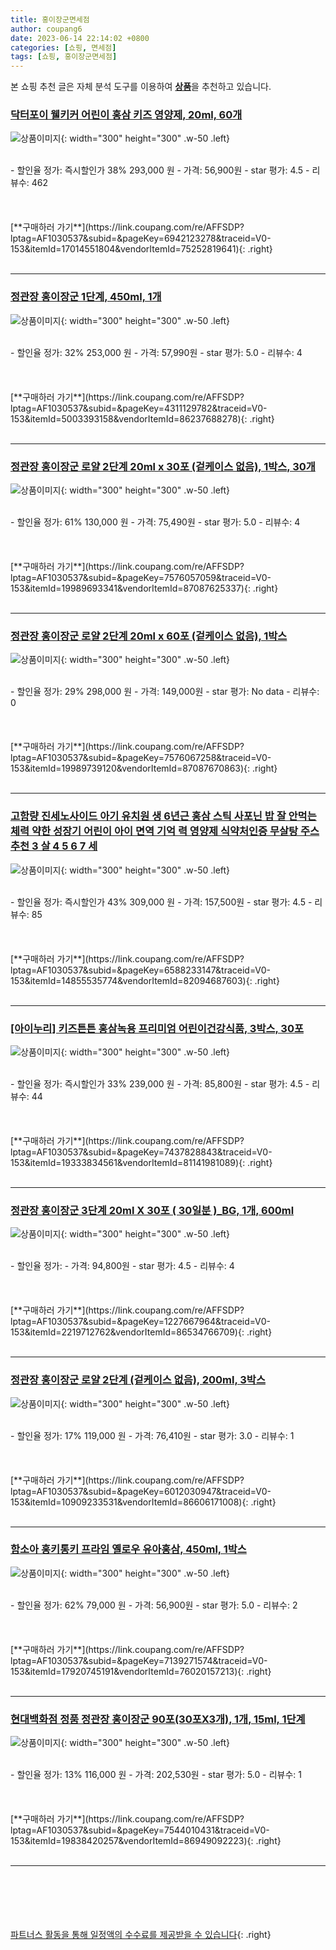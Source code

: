 ```yaml
---
title: 홍이장군면세점
author: coupang6
date: 2023-06-14 22:14:02 +0800
categories: [쇼핑, 면세점]
tags: [쇼핑, 홍이장군면세점]
---
```


본 쇼핑 추천 글은 자체 분석 도구를 이용하여 [**상품**](https://link.coupang.com/a/bao1ui)을 추천하고 있습니다.

### [닥터포이 웰키커 어린이 홍삼 키즈 영양제, 20ml, 60개](https://link.coupang.com/re/AFFSDP?lptag=AF1030537&subid=&pageKey=6942123278&traceid=V0-153&itemId=17014551804&vendorItemId=75252819641)

![상품이미지](https://thumbnail9.coupangcdn.com/thumbnails/remote/230x230ex/image/vendor_inventory/6512/49a62dae11e1d326097914d984c7b65cbf87f715018dc89797d5032245d4.png){: width="300" height="300" .w-50 .left}


<br>
- 할인율 정가: 즉시할인가 38%  293,000   원
- 가격: 56,900원
- star 평가: 4.5
- 리뷰수: 462
<br>
<br>
<br>
<br>
[**구매하러 가기**](https://link.coupang.com/re/AFFSDP?lptag=AF1030537&subid=&pageKey=6942123278&traceid=V0-153&itemId=17014551804&vendorItemId=75252819641){: .right}
<br>
<br>

---

### [정관장 홍이장군 1단계, 450ml, 1개](https://link.coupang.com/re/AFFSDP?lptag=AF1030537&subid=&pageKey=4311129782&traceid=V0-153&itemId=5003393158&vendorItemId=86237688278)

![상품이미지](https://thumbnail10.coupangcdn.com/thumbnails/remote/230x230ex/image/vendor_inventory/27a7/52925e74bd8120c646d2c8fc95b85754b8d82501616831bdc02d21bd7c92.jpg){: width="300" height="300" .w-50 .left}


<br>
- 할인율 정가: 32%  253,000   원
- 가격: 57,990원
- star 평가: 5.0
- 리뷰수: 4
<br>
<br>
<br>
<br>
[**구매하러 가기**](https://link.coupang.com/re/AFFSDP?lptag=AF1030537&subid=&pageKey=4311129782&traceid=V0-153&itemId=5003393158&vendorItemId=86237688278){: .right}
<br>
<br>

---

### [정관장 홍이장군 로얄 2단계 20ml x 30포 (겉케이스 없음), 1박스, 30개](https://link.coupang.com/re/AFFSDP?lptag=AF1030537&subid=&pageKey=7576057059&traceid=V0-153&itemId=19989693341&vendorItemId=87087625337)

![상품이미지](https://thumbnail6.coupangcdn.com/thumbnails/remote/230x230ex/image/vendor_inventory/2ba4/78971262d1b1d5bdb8da9db2eda75a001c28a6daa28f348999756cc78803.png){: width="300" height="300" .w-50 .left}


<br>
- 할인율 정가: 61%  130,000   원
- 가격: 75,490원
- star 평가: 5.0
- 리뷰수: 4
<br>
<br>
<br>
<br>
[**구매하러 가기**](https://link.coupang.com/re/AFFSDP?lptag=AF1030537&subid=&pageKey=7576057059&traceid=V0-153&itemId=19989693341&vendorItemId=87087625337){: .right}
<br>
<br>

---

### [정관장 홍이장군 로얄 2단계 20ml x 60포 (겉케이스 없음), 1박스](https://link.coupang.com/re/AFFSDP?lptag=AF1030537&subid=&pageKey=7576067258&traceid=V0-153&itemId=19989739120&vendorItemId=87087670863)

![상품이미지](https://thumbnail6.coupangcdn.com/thumbnails/remote/230x230ex/image/vendor_inventory/2ba4/78971262d1b1d5bdb8da9db2eda75a001c28a6daa28f348999756cc78803.png){: width="300" height="300" .w-50 .left}


<br>
- 할인율 정가: 29%  298,000   원
- 가격: 149,000원
- star 평가: No data
- 리뷰수: 0
<br>
<br>
<br>
<br>
[**구매하러 가기**](https://link.coupang.com/re/AFFSDP?lptag=AF1030537&subid=&pageKey=7576067258&traceid=V0-153&itemId=19989739120&vendorItemId=87087670863){: .right}
<br>
<br>

---

### [고함량 진세노사이드 아기 유치원 생 6년근 홍삼 스틱 사포닌 밥 잘 안먹는 체력 약한 성장기 어린이 아이 면역 기억 력 영양제 식약처인증 무살탕 주스 추천 3 살 4 5 6 7 세](https://link.coupang.com/re/AFFSDP?lptag=AF1030537&subid=&pageKey=6588233147&traceid=V0-153&itemId=14855535774&vendorItemId=82094687603)

![상품이미지](https://thumbnail6.coupangcdn.com/thumbnails/remote/230x230ex/image/vendor_inventory/3632/bd04354548d972be22fb96263a5faa80f0bd7a9a837aa4c9819501f1a6b5.jpg){: width="300" height="300" .w-50 .left}


<br>
- 할인율 정가: 즉시할인가 43%  309,000   원
- 가격: 157,500원
- star 평가: 4.5
- 리뷰수: 85
<br>
<br>
<br>
<br>
[**구매하러 가기**](https://link.coupang.com/re/AFFSDP?lptag=AF1030537&subid=&pageKey=6588233147&traceid=V0-153&itemId=14855535774&vendorItemId=82094687603){: .right}
<br>
<br>

---

### [[아이누리] 키즈튼튼 홍삼녹용 프리미엄 어린이건강식품, 3박스, 30포](https://link.coupang.com/re/AFFSDP?lptag=AF1030537&subid=&pageKey=7437828843&traceid=V0-153&itemId=19333834561&vendorItemId=81141981089)

![상품이미지](https://thumbnail8.coupangcdn.com/thumbnails/remote/230x230ex/image/vendor_inventory/99c3/1a5b9b5cf366cee892cae65f3606d8830e5e5085cdb5e81c92a73e4da1c6.png){: width="300" height="300" .w-50 .left}


<br>
- 할인율 정가: 즉시할인가 33%  239,000   원
- 가격: 85,800원
- star 평가: 4.5
- 리뷰수: 44
<br>
<br>
<br>
<br>
[**구매하러 가기**](https://link.coupang.com/re/AFFSDP?lptag=AF1030537&subid=&pageKey=7437828843&traceid=V0-153&itemId=19333834561&vendorItemId=81141981089){: .right}
<br>
<br>

---

### [정관장 홍이장군 3단계 20ml X 30포 ( 30일분 )_BG, 1개, 600ml](https://link.coupang.com/re/AFFSDP?lptag=AF1030537&subid=&pageKey=1227667964&traceid=V0-153&itemId=2219712762&vendorItemId=86534766709)

![상품이미지](https://thumbnail8.coupangcdn.com/thumbnails/remote/230x230ex/image/vendor_inventory/1205/9e0818179eb7321112612c374f747d7c829d5daff41fef1fbfdf69d8d83a.png){: width="300" height="300" .w-50 .left}


<br>
- 할인율 정가: 
- 가격: 94,800원
- star 평가: 4.5
- 리뷰수: 4
<br>
<br>
<br>
<br>
[**구매하러 가기**](https://link.coupang.com/re/AFFSDP?lptag=AF1030537&subid=&pageKey=1227667964&traceid=V0-153&itemId=2219712762&vendorItemId=86534766709){: .right}
<br>
<br>

---

### [정관장 홍이장군 로얄 2단계 (겉케이스 없음), 200ml, 3박스](https://link.coupang.com/re/AFFSDP?lptag=AF1030537&subid=&pageKey=6012030947&traceid=V0-153&itemId=10909233531&vendorItemId=86606171008)

![상품이미지](https://thumbnail8.coupangcdn.com/thumbnails/remote/230x230ex/image/vendor_inventory/5a1e/8f58c63faed0cb83505debba85e3e11fe397366f8bdc6dfb9f389a334288.png){: width="300" height="300" .w-50 .left}


<br>
- 할인율 정가: 17%  119,000   원
- 가격: 76,410원
- star 평가: 3.0
- 리뷰수: 1
<br>
<br>
<br>
<br>
[**구매하러 가기**](https://link.coupang.com/re/AFFSDP?lptag=AF1030537&subid=&pageKey=6012030947&traceid=V0-153&itemId=10909233531&vendorItemId=86606171008){: .right}
<br>
<br>

---

### [함소아 홍키통키 프라임 옐로우 유아홍삼, 450ml, 1박스](https://link.coupang.com/re/AFFSDP?lptag=AF1030537&subid=&pageKey=7139271574&traceid=V0-153&itemId=17920745191&vendorItemId=76020157213)

![상품이미지](https://thumbnail6.coupangcdn.com/thumbnails/remote/230x230ex/image/retail/images/1504478251595992-aaa8fb69-8e02-4c9e-8d77-54a12f294965.jpg){: width="300" height="300" .w-50 .left}


<br>
- 할인율 정가: 62%  79,000   원
- 가격: 56,900원
- star 평가: 5.0
- 리뷰수: 2
<br>
<br>
<br>
<br>
[**구매하러 가기**](https://link.coupang.com/re/AFFSDP?lptag=AF1030537&subid=&pageKey=7139271574&traceid=V0-153&itemId=17920745191&vendorItemId=76020157213){: .right}
<br>
<br>

---

### [현대백화점 정품 정관장 홍이장군 90포(30포X3개), 1개, 15ml, 1단계](https://link.coupang.com/re/AFFSDP?lptag=AF1030537&subid=&pageKey=7544010431&traceid=V0-153&itemId=19838420257&vendorItemId=86949092223)

![상품이미지](https://thumbnail7.coupangcdn.com/thumbnails/remote/230x230ex/image/vendor_inventory/4a01/54dd5f4eda6c906c063fe1574f2b56d4f9d66ab133646a8de6f8bb28220d.jpg){: width="300" height="300" .w-50 .left}


<br>
- 할인율 정가: 13%  116,000   원
- 가격: 202,530원
- star 평가: 5.0
- 리뷰수: 1
<br>
<br>
<br>
<br>
[**구매하러 가기**](https://link.coupang.com/re/AFFSDP?lptag=AF1030537&subid=&pageKey=7544010431&traceid=V0-153&itemId=19838420257&vendorItemId=86949092223){: .right}
<br>
<br>

---
<br><br><br><br><br> [파트너스 활동을 통해 일정액의 수수료를 제공받을 수 있습니다](https://link.coupang.com/a/bao1ui){: .right}